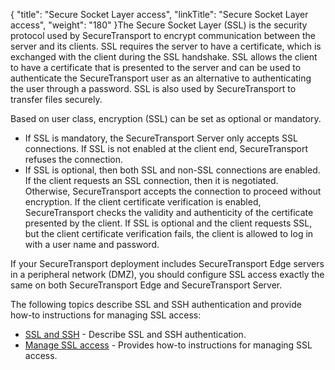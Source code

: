 {
    "title": "Secure Socket Layer access",
    "linkTitle": "Secure Socket Layer access",
    "weight": "180"
}The Secure Socket Layer (SSL) is the security protocol used by <span class="mc-variable axway_variables.Component_Short_Name variable">SecureTransport</span> to encrypt communication between the server and its clients. SSL requires the server to have a certificate, which is exchanged with the client during the SSL handshake. SSL allows the client to have a certificate that is presented to the server and can be used to authenticate the <span class="mc-variable axway_variables.Component_Short_Name variable">SecureTransport</span> user as an alternative to authenticating the user through a password. SSL is also used by <span class="mc-variable axway_variables.Component_Short_Name variable">SecureTransport</span> to transfer files securely.

Based on user class, encryption (SSL) can be set as optional or mandatory.

-   If SSL is mandatory, the <span class="mc-variable axway_variables.Component_Short_Name variable">SecureTransport</span> Server only accepts SSL connections. If SSL is not enabled at the client end, <span class="mc-variable axway_variables.Component_Short_Name variable">SecureTransport</span> refuses the connection.
-   If SSL is optional, then both SSL and non-SSL connections are enabled. If the client requests an SSL connection, then it is negotiated. Otherwise, <span class="mc-variable axway_variables.Component_Short_Name variable">SecureTransport</span> accepts the connection to proceed without encryption. If the client certificate verification is enabled, <span class="mc-variable axway_variables.Component_Short_Name variable">SecureTransport</span> checks the validity and authenticity of the certificate presented by the client. If SSL is optional and the client requests SSL, but the client certificate verification fails, the client is allowed to log in with a user name and password.

If your <span class="mc-variable axway_variables.Component_Short_Name variable">SecureTransport</span> deployment includes <span class="mc-variable axway_variables.Component_Short_Name variable">SecureTransport</span> Edge servers in a peripheral network (DMZ), you should configure SSL access exactly the same on both <span class="mc-variable axway_variables.Component_Short_Name variable">SecureTransport</span> Edge and <span class="mc-variable axway_variables.Component_Short_Name variable">SecureTransport</span> Server.

The following topics describe SSL and SSH authentication and provide how-to instructions for managing SSL access:

-   <a href="c_st_ssl_ssh_new" class="MCXref xref">SSL and SSH</a> - Describe SSL and SSH authentication.
-   <a href="t_st_sslaccess_new" class="MCXref xref">Manage SSL access</a> - Provides how-to instructions for managing SSL access.
